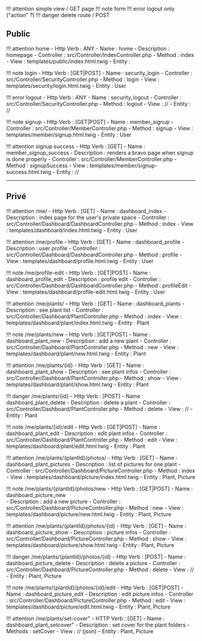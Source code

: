 !!! attention simple view / GET page
!!! note form
!!! error logout only ("action" ?)
!!! danger delete route / POST

<!-- TODO ROUTES A MAJ -->
## Public

!!! attention home 
    - Http Verb : ANY
    - Name : home
    - Description : homepage
    - Controller : src/Controller/IndexController.php
    - Method : index
    - View : templates/public/index.html.twig
    - Entity : 

!!! note login
    - Http Verb : [GET|POST]
    - Name : security_login
    - Controller : src/Controller/SecurityController.php
    - Method : login
    - View : templates/security/login.html.twig
    - Entity : User

!!! error logout
    - Http Verb : ANY
    - Name : security_logout
    - Controller : src/Controller/SecurityController.php
    - Method : logout
    - View : //
    - Entity : //

!!! note signup
    - Http Verb : [GET|POST]
    - Name : member_signup
    - Controller : src/Controller/MemberController.php
    - Method : signup
    - View : templates/member/signup.html.twig
    - Entity : User

!!! attention signup success
    - Http Verb : [GET]
    - Name : member_signup_success
    - Description : renders a bravo page when signup is done properly
    - Controller : src/Controller/MemberController.php
    - Method : signupSuccess
    - View : templates/member/signup-success.html.twig
    - Entity : //

___
## Privé

!!! attention /me/
    - Http Verb : [GET]
    - Name : dashboard_index
    - Description : index page for the user's private space
    - Controller : src/Controller/Dashboard/DashboardController.php
    - Method : index
    - View : templates/dashboard/index.html.twig
    - Entity : User

!!! attention /me/profile
    - Http Verb : [GET]
    - Name : dashboard_profile
    - Description : user profile
    - Controller : src/Controller/Dashboard/DashboardController.php
    - Method : profile
    - View : templates/dashboard/profile.html.twig
    - Entity : User

!!! note /me/profile-edit
    - Http Verb : [GET|POST]
    - Name : dashboard_profile_edit
    - Description : profile edit
    - Controller : src/Controller/Dashboard/DashboardController.php
    - Method : profileEdit
    - View : templates/dashboard/profile-edit.html.twig
    - Entity : User


!!! attention /me/plants/
    - Http Verb : [GET]
    - Name : dashboard_plants
    - Description : see plant list
    - Controller : src/Controller/Dashboard/PlantController.php
    - Method : index
    - View : templates/dashboard/plant/index.html.twig
    - Entity : Plant

!!! note /me/plants/new
    - Http Verb : [GET|POST]
    - Name : dashboard_plant_new
    - Description : add a new plant
    - Controller : src/Controller/Dashboard/PlantController.php
    - Method : new
    - View : templates/dashboard/plant/new.html.twig
    - Entity : Plant

!!! attention /me/plants/{id}
    - Http Verb : [GET]
    - Name : dashboard_plant_show
    - Description : see plant infos
    - Controller : src/Controller/Dashboard/PlantController.php
    - Method : show
    - View : templates/dashboard/plant/show.html.twig
    - Entity : Plant

!!! danger /me/plants/{id}
    - Http Verb : [POST]
    - Name : dashboard_plant_delete
    - Description : delete a plant
    - Controller : src/Controller/Dashboard/PlantController.php
    - Method : delete
    - View : //
    - Entity : Plant

!!! note /me/plants/{id}/edit
    - Http Verb : [GET|POST]
    - Name : dashboard_plant_edit
    - Description : edit plant infos
    - Controller : src/Controller/Dashboard/PlantController.php
    - Method : edit
    - View : templates/dashboard/plant/edit.html.twig
    - Entity : Plant


!!! attention /me/plants/{plantId}/photos/
    - Http Verb : [GET]
    - Name : dashboard_plant_pictures
    - Description : list of pictures for one plant
    - Controller : src/Controller/Dashboard/PictureController.php
    - Method : index
    - View : templates/dashboard/picture/index.html.twig
    - Entity : Plant, Picture

!!! note /me/plants/{plantId}/photos/new
    - Http Verb : [GET|POST]
    - Name : dashboard_picture_new   
    - Description : add a new picture 
    - Controller : src/Controller/Dashboard/PictureController.php
    - Method : new
    - View : templates/dashboard/picture/new.html.twig
    - Entity : Plant, Picture

!!! attention /me/plants/{plantId}/photos/{id}
    - Http Verb : [GET]
    - Name : dashboard_picture_show
    - Description : picture infos
    - Controller : src/Controller/Dashboard/PictureController.php
    - Method : show
    - View : templates/dashboard/picture/show.html.twig
    - Entity : Plant, Picture

!!! danger /me/plants/{plantId}/photos/{id}
    - Http Verb : [POST]
    - Name : dashboard_picture_delete
    - Description : delete a picture
    - Controller : src/Controller/Dashboard/PictureController.php
    - Method : delete
    - View : //
    - Entity : Plant, Picture

!!! note /me/plants/{plantId}/photos/{id}/edit
    - Http Verb : [GET|POST]
    - Name : dashboard_picture_edit
    - Description : edit picture infos
    - Controller : src/Controller/Dashboard/PictureController.php
    - Method : edit
    - View : templates/dashboard/picture/edit.html.twig
    - Entity : Plant, Picture

!!! attention /me/plants/set-cover"
    - HTTP Verb : [GET]
    - Name : dashboard_plant_setcover"
    - Description : set cover for the plant folders
    - Methods : setCover
    - View : // (json)
    - Entity : Plant, Picture
